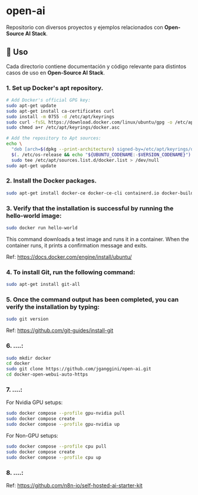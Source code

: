 # open-ai

Repositorio con diversos proyectos y ejemplos relacionados con **Open-Source AI Stack**.


## 📌 Uso
Cada directorio contiene documentación y código relevante para distintos casos de uso en **Open-Source AI Stack**.

### 1. Set up Docker's apt repository.

```bash
# Add Docker's official GPG key:
sudo apt-get update
sudo apt-get install ca-certificates curl
sudo install -m 0755 -d /etc/apt/keyrings
sudo curl -fsSL https://download.docker.com/linux/ubuntu/gpg -o /etc/apt/keyrings/docker.asc
sudo chmod a+r /etc/apt/keyrings/docker.asc

# Add the repository to Apt sources:
echo \
  "deb [arch=$(dpkg --print-architecture) signed-by=/etc/apt/keyrings/docker.asc] https://download.docker.com/linux/ubuntu \
  $(. /etc/os-release && echo "${UBUNTU_CODENAME:-$VERSION_CODENAME}") stable" | \
  sudo tee /etc/apt/sources.list.d/docker.list > /dev/null
sudo apt-get update
```

### 2. Install the Docker packages.

```bash
sudo apt-get install docker-ce docker-ce-cli containerd.io docker-buildx-plugin docker-compose-plugin
```

### 3. Verify that the installation is successful by running the hello-world image:

```bash
sudo docker run hello-world
```

This command downloads a test image and runs it in a container. When the container runs, it prints a confirmation message and exits.

Ref: https://docs.docker.com/engine/install/ubuntu/

### 4. To install Git, run the following command:

```bash
sudo apt-get install git-all
```

### 5. Once the command output has been completed, you can verify the installation by typing:

```bash
sudo git version
```

Ref: https://github.com/git-guides/install-git

### 6. ....:

```bash
sudo mkdir docker
cd docker
sudo git clone https://github.com/jganggini/open-ai.git
cd docker-open-webui-auto-https
```

### 7. ....:

For Nvidia GPU setups:

```bash
sudo docker compose --profile gpu-nvidia pull
sudo docker compose create
sudo docker compose --profile gpu-nvidia up
```

For Non-GPU setups:

```bash
sudo docker compose --profile cpu pull
sudo docker compose create
sudo docker compose --profile cpu up
```

### 8. ....:



Ref: https://github.com/n8n-io/self-hosted-ai-starter-kit